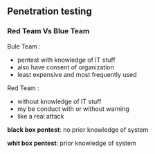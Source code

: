 ## Penetration testing

### Red Team Vs Blue Team

Bule Team :
- pentest with knowledge of IT stuff
- also have consent of organization
- least expensive and most frequently used

Red Team :
- without knowledge of IT stuff
- my be conduct with or without warning
- like a real attack

**black box pentest**: no prior knowledge of system

**whit box pentest**:  prior knowledge of system 